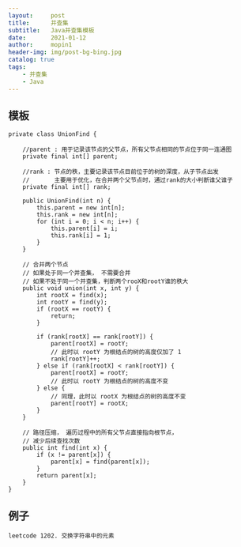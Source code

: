 ```yaml
---
layout:     post
title:      并查集
subtitle:   Java并查集模板
date:       2021-01-12
author:     mopin1
header-img: img/post-bg-bing.jpg
catalog: true
tags:
    - 并查集
    - Java
---
```


## 模板

	private class UnionFind {

        //parent : 用于记录该节点的父节点，所有父节点相同的节点位于同一连通图
        private final int[] parent;

        //rank : 节点的秩，主要记录该节点目前位于的树的深度，从子节点出发
        //       主要用于优化，在合并两个父节点时，通过rank的大小判断谁父谁子
        private final int[] rank;

        public UnionFind(int n) {
            this.parent = new int[n];
            this.rank = new int[n];
            for (int i = 0; i < n; i++) {
                this.parent[i] = i;
                this.rank[i] = 1;
            }
        }

        // 合并两个节点
        // 如果处于同一个并查集， 不需要合并
        // 如果不处于同一个并查集，判断两个rooX和rootY谁的秩大
        public void union(int x, int y) {
            int rootX = find(x);
            int rootY = find(y);
            if (rootX == rootY) {
                return;
            }

            if (rank[rootX] == rank[rootY]) {
                parent[rootX] = rootY;
                // 此时以 rootY 为根结点的树的高度仅加了 1
                rank[rootY]++;
            } else if (rank[rootX] < rank[rootY]) {
                parent[rootX] = rootY;
                // 此时以 rootY 为根结点的树的高度不变
            } else {
                // 同理，此时以 rootX 为根结点的树的高度不变
                parent[rootY] = rootX;
            }
        }

        // 路径压缩， 遍历过程中的所有父节点直接指向根节点，
        // 减少后续查找次数
        public int find(int x) {
            if (x != parent[x]) {
                parent[x] = find(parent[x]);
            }
            return parent[x];
        }
    }

## 例子
    leetcode 1202. 交换字符串中的元素
